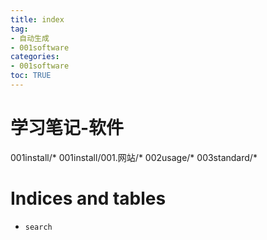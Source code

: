 ```yaml
---
title: index
tag: 
- 自动生成
- 001software
categories:
- 001software
toc: TRUE
---
```

<h1 id="学习笔记-软件">学习笔记-软件</h1>
<div class="toctree" data-maxdepth="1" data-caption="目录" data-glob="">
<p>001install/* 001install/001.网站/* 002usage/* 003standard/*</p>
</div>
<h1 id="indices-and-tables">Indices and tables</h1>
<ul>
<li><code class="interpreted-text" role="ref">search</code></li>
</ul>
